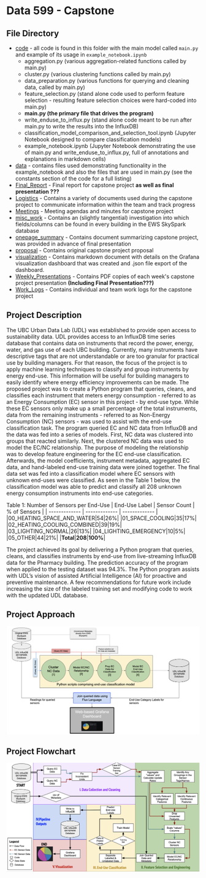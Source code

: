 # Data 599 - Capstone


## File Directory
- [code](code/) - all code is found in this folder with the main model called <code>main.py</code> and example of its usage in `example_notebook.ipynb`
  - aggregation.py (various aggregation-related functions called by main.py)
  - cluster.py (various clustering functions called by main.py)
  - data_preparation.py (various functions for querying and cleaning data, called by main.py)
  - feature_selection.py (stand alone code used to perform feature selection - resulting feature selection choices were hard-coded into main.py)
  - **main.py (the primary file that drives the program)**
  - write_enduse_to_influx.py (stand alone code meant to be run after main.py to write the results into the InfluxDB)
  - classification_model_comparison_and_selection_tool.ipynb (Jupyter Notebook designed to compare classification models)
  - example_notebook.ipynb (Jupyter Notebook demonstrating the use of main.py and write_enduse_to_influx.py, full of annotations and explanations in markdown cells)
- [data](data/) -  contains files used demonstrating functionality in the example_notebook and also the files that are used in main.py (see the constants section of the code for a full listing)
- [Final_Report](Final_Report/) - Final report for capstone project **as well as final presentation ???**
- [Logistics](Logistics/) - Contains a variety of documents used during the capstone project to communicate information within the team and track progress
- [Meetings](Meetings/) - Meeting agendas and minutes for capstone project
- [misc_work](misc_work/) - Contains an (slightly tangential) investigation into which fields/columns can be found in every building in the EWS SkySpark database
- [onepage_summary](onepage_summary/) - Contains document summarizing capstone project, was provided in advance of final presentation
- [proposal](proposal/) - Contains original capstone project proposal
- [visualization](visualization/) - Contains markdown document with details on the Grafana visualization dashboard that was created and .json file export of the dashboard.   
- [Weekly_Presentations](Weekly_Presentations/) - Contains PDF copies of each week's capstone project presentation **(Including Final Presentation???)**
- [Work_Logs](Work_Logs/) - Contains individual and team work logs for the capstone project

## Project Description
The UBC Urban Data Lab (UDL) was established to provide open access to sustainability data. UDL provides access to an InfluxDB time series database that contains data on instruments that record the power, energy, water, and gas use of each UBC building. Currently, many instruments have descriptive tags that are not understandable or are too granular for practical use by building managers. For that reason, the focus of the project is to apply machine learning techniques to classify and group instruments by energy end-use. This information will be useful for building managers to easily identify where energy efficiency improvements can be made.
The proposed project was to create a Python program that queries, cleans, and classifies each instrument that meters energy consumption - referred to as an Energy Consumption (EC) sensor in this project - by end-use type. While these EC sensors only make up a small percentage of the total instruments, data from the remaining instruments - referred to as Non-Energy Consumption (NC) sensors - was used to assist with the end-use classification task. The program queried EC and NC data from InfluxDB and the data was fed into a series of models. First, NC data was clustered into groups that reacted similarly. Next, the clustered NC data was used to model the EC/NC relationship. The purpose of modeling the relationship was to develop feature engineering for the EC end-use classification. Afterwards, the model coefficients, instrument metadata, aggregated EC data, and hand-labeled end-use training data were joined together. The final data set was fed into a classification model where EC sensors with unknown end-uses were classified. 
As seen in the Table 1 below, the classification model was able to predict and classify all 208 unknown energy consumption instruments into end-use categories.

Table 1: Number of Sensors per End-Use
| End-Use Label | Sensor Count | % of Sensors  | 
| ------------- | ------------- | ------------- |
|00_HEATING_SPACE_AND_WATER|54|26%|
|01_SPACE_COOLING|35|17%|
|02_HEATING_COOLING_COMBINED|39|19%|
|03_LIGHTING_NORMAL|26|13%|
|04_LIGHTING_EMERGENCY|10|5%|
|05_OTHER|44|21%|
|**Total**|**208**|**100%**|


The project achieved its goal by delivering a Python program that queries, cleans, and classifies instruments by end-use from live-streaming InfluxDB data for the Pharmacy building. The prediction accuracy of the program when applied to the testing dataset was 94.3%. The Python program assists with UDL’s vision of assisted Artificial Intelligence (AI) for proactive and preventive maintenance. A few recommendations for future work include increasing the size of the labeled training set and modifying code to work with the updated UDL database. 

## Project Approach
![](Logistics/Diagrams/Project_Approach.png)

## Project Flowchart
![](Logistics/Diagrams/Project_Flowchart.png)
